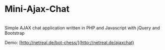 # Mini-Ajax-Chat
<br>
Simple AJAX chat application written in PHP and Javascript with jQuery and Bootstrap

Demo:
[http://netreal.de/bot-chess/](http://netreal.de/ajaxchat)
